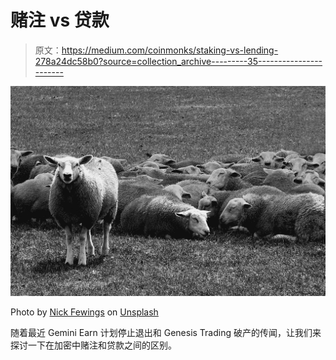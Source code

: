 # 赌注 vs 贷款

> 原文：<https://medium.com/coinmonks/staking-vs-lending-278a24dc58b0?source=collection_archive---------35----------------------->

![](img/10ff2d66f6af4f08e64aa770b8f72c6d.png)

Photo by [Nick Fewings](https://unsplash.com/@jannerboy62?utm_source=medium&utm_medium=referral) on [Unsplash](https://unsplash.com?utm_source=medium&utm_medium=referral)

随着最近 Gemini Earn 计划停止退出和 Genesis Trading 破产的传闻，让我们来探讨一下在加密中赌注和贷款之间的区别。